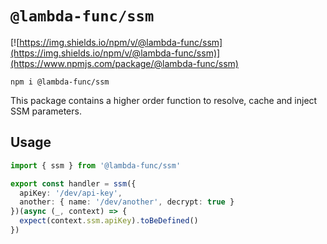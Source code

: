 # `@lambda-func/ssm`

[![https://img.shields.io/npm/v/@lambda-func/ssm](https://img.shields.io/npm/v/@lambda-func/ssm)](https://www.npmjs.com/package/@lambda-func/ssm)

```shell
npm i @lambda-func/ssm
```

This package contains a higher order function to resolve, cache and inject SSM parameters.

## Usage

```typescript
import { ssm } from '@lambda-func/ssm'

export const handler = ssm({
  apiKey: '/dev/api-key',
  another: { name: '/dev/another', decrypt: true }
})(async (_, context) => {
  expect(context.ssm.apiKey).toBeDefined()
})
```
